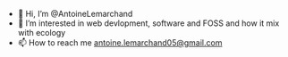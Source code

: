- 👋 Hi, I’m @AntoineLemarchand
- 👀 I’m interested in web devlopment, software and FOSS and how it mix with ecology
- 📫 How to reach me antoine.lemarchand05@gmail.com

<!---
AntoineLemarchand/AntoineLemarchand is a ✨ special ✨ repository because its `README.md` (this file) appears on your GitHub profile.
You can click the Preview link to take a look at your changes.
--->
